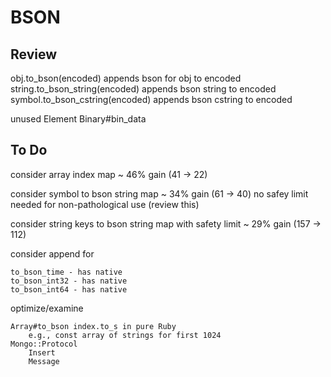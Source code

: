 BSON
====

Review
------
obj.to_bson(encoded) appends bson for obj to encoded
string.to_bson_string(encoded) appends bson string to encoded
symbol.to_bson_cstring(encoded) appends bson cstring to encoded

unused
    Element
    Binary#bin_data

To Do
-----

consider array index map ~ 46% gain (41 -> 22)

consider symbol to bson string map ~ 34% gain (61 -> 40)
    no safey limit needed for non-pathological use (review this)

consider string keys to bson string map with safety limit ~ 29% gain (157 -> 112)

consider append for

    to_bson_time - has native
    to_bson_int32 - has native
    to_bson_int64 - has native

optimize/examine

    Array#to_bson index.to_s in pure Ruby
        e.g., const array of strings for first 1024
    Mongo::Protocol
        Insert
        Message

